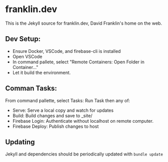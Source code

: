 # franklin.dev

This is the Jekyll source for franklin.dev, David Franklin's home on the web.


## Dev Setup:

- Ensure Docker, VSCode, and firebase-cli is installed
- Open VSCode
- In command pallete, select "Remote Containers: Open Folder in Container..."
- Let it build the environment.


## Comman Tasks:

From command pallette, select Tasks: Run Task then any of:

- Serve: Serve a local copy and watch for updates
- Build: Build changes and save to _site/
- Firebase Login: Authenticate without localhost on remote computer.
- Firebase Deploy: Publish changes to host

## Updating

Jekyll and dependencies should be periodically updated with `bundle update`